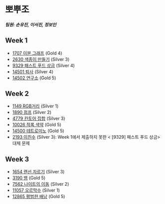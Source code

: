 # 뽀뿌조
##### 팀원: 손유진, 이서진, 정보인

## Week 1
- [1707 이분 그래프](https://www.acmicpc.net/problem/1707) (Gold 4)
- [2630 색종이 만들기](https://www.acmicpc.net/problem/2630) (Silver 3)
- [9329 패스트 푸드 상금](https://www.acmicpc.net/problem/9329) (Silver 4)
- [14501 퇴사](https://www.acmicpc.net/problem/14501) (Silver 4)
- [14502 연구소](https://www.acmicpc.net/problem/14502) (Gold 5) 

## Week 2
- [1149 RGB거리](https://www.acmicpc.net/problem/1149) (Silver 1)
- [1890 점프](https://www.acmicpc.net/problem/1890) (Silver 2)
- [4779 칸토어 집합](https://www.acmicpc.net/problem/4779) (Silver 3)
- [10026 적록 색약](https://www.acmicpc.net/problem/10026) (Gold 5)
- [14500 테트로미노](https://www.acmicpc.net/problem/14500) (Gold 5)
- [2193 이친수](https://www.acmicpc.net/problem/2193) (Silver 3): Week 1에서 제출하지 못한 < [9329] 패스트 푸드 상금> 대체 문제


## Week 3
- [1654 랜선 자르기](https://www.acmicpc.net/problem/1654) (Silver 3)
- [3190 뱀](https://www.acmicpc.net/problem/3190) (Gold 5)
- [7562 나이트의 이동](https://www.acmicpc.net/problem/7562) (Silver 2)
- [11057 오르막수](https://www.acmicpc.net/problem/11057) (Silver 1)
- [12865 평범한 배낭](https://www.acmicpc.net/problem/12865) (Gold 5)




